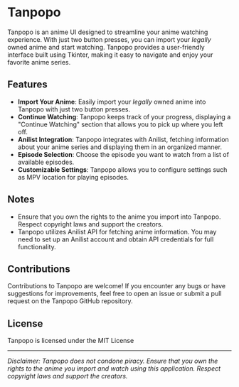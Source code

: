 # Tanpopo

Tanpopo is an anime UI designed to streamline your anime watching experience. With just two button presses, you can import your *legally* owned anime and start watching. Tanpopo provides a user-friendly interface built using Tkinter, making it easy to navigate and enjoy your favorite anime series.

## Features
- **Import Your Anime**: Easily import your *legally* owned anime into Tanpopo with just two button presses.
- **Continue Watching**: Tanpopo keeps track of your progress, displaying a "Continue Watching" section that allows you to pick up where you left off.
- **Anilist Integration**: Tanpopo integrates with Anilist, fetching information about your anime series and displaying them in an organized manner.
- **Episode Selection**: Choose the episode you want to watch from a list of available episodes.
- **Customizable Settings**: Tanpopo allows you to configure settings such as MPV location for playing episodes.

## Notes
- Ensure that you own the rights to the anime you import into Tanpopo. Respect copyright laws and support the creators.
- Tanpopo utilizes Anilist API for fetching anime information. You may need to set up an Anilist account and obtain API credentials for full functionality.

## Contributions
Contributions to Tanpopo are welcome! If you encounter any bugs or have suggestions for improvements, feel free to open an issue or submit a pull request on the Tanpopo GitHub repository.

## License
Tanpopo is licensed under the MIT License

---

*Disclaimer: Tanpopo does not condone piracy. Ensure that you own the rights to the anime you import and watch using this application. Respect copyright laws and support the creators.*